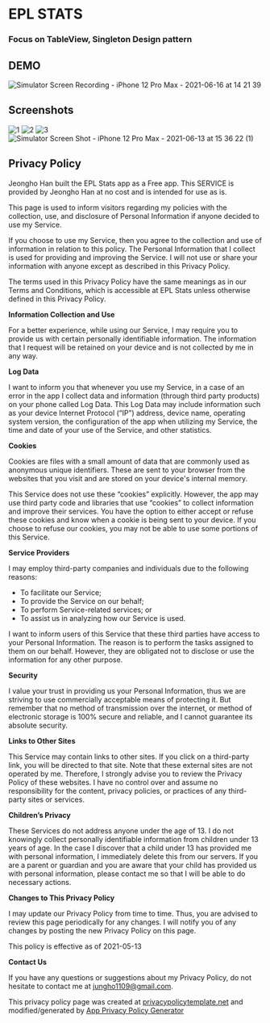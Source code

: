 

# EPL STATS
### Focus on TableView, Singleton Design pattern

## DEMO
![Simulator Screen Recording - iPhone 12 Pro Max - 2021-06-16 at 14 21 39](https://user-images.githubusercontent.com/24958454/122295575-398b6480-ceae-11eb-9d2b-5ad7194ceb13.gif)

## Screenshots
![1](https://user-images.githubusercontent.com/24958454/118329024-61586880-b4bb-11eb-913f-7965273a1955.png)
![2](https://user-images.githubusercontent.com/24958454/118329026-61f0ff00-b4bb-11eb-846e-b7c0e6a8ad06.png)
![3](https://user-images.githubusercontent.com/24958454/118329028-62899580-b4bb-11eb-8cff-3dc1026a8c92.png)
![Simulator Screen Shot - iPhone 12 Pro Max - 2021-06-13 at 15 36 22 (1)](https://user-images.githubusercontent.com/24958454/121824006-d3a89e00-cc5d-11eb-94c7-14e31e66e830.png)



## Privacy Policy

Jeongho Han built the EPL Stats app as a Free app. This SERVICE is provided by Jeongho Han at no cost and is intended for use as is.

This page is used to inform visitors regarding my policies with the collection, use, and disclosure of Personal Information if anyone decided to use my Service.

If you choose to use my Service, then you agree to the collection and use of information in relation to this policy. The Personal Information that I collect is used for providing and improving the Service. I will not use or share your information with anyone except as described in this Privacy Policy.

The terms used in this Privacy Policy have the same meanings as in our Terms and Conditions, which is accessible at EPL Stats unless otherwise defined in this Privacy Policy.

**Information Collection and Use**

For a better experience, while using our Service, I may require you to provide us with certain personally identifiable information. The information that I request will be retained on your device and is not collected by me in any way.

**Log Data**

I want to inform you that whenever you use my Service, in a case of an error in the app I collect data and information (through third party products) on your phone called Log Data. This Log Data may include information such as your device Internet Protocol (“IP”) address, device name, operating system version, the configuration of the app when utilizing my Service, the time and date of your use of the Service, and other statistics.

**Cookies**

Cookies are files with a small amount of data that are commonly used as anonymous unique identifiers. These are sent to your browser from the websites that you visit and are stored on your device's internal memory.

This Service does not use these “cookies” explicitly. However, the app may use third party code and libraries that use “cookies” to collect information and improve their services. You have the option to either accept or refuse these cookies and know when a cookie is being sent to your device. If you choose to refuse our cookies, you may not be able to use some portions of this Service.

**Service Providers**

I may employ third-party companies and individuals due to the following reasons:

*   To facilitate our Service;
*   To provide the Service on our behalf;
*   To perform Service-related services; or
*   To assist us in analyzing how our Service is used.

I want to inform users of this Service that these third parties have access to your Personal Information. The reason is to perform the tasks assigned to them on our behalf. However, they are obligated not to disclose or use the information for any other purpose.

**Security**

I value your trust in providing us your Personal Information, thus we are striving to use commercially acceptable means of protecting it. But remember that no method of transmission over the internet, or method of electronic storage is 100% secure and reliable, and I cannot guarantee its absolute security.

**Links to Other Sites**

This Service may contain links to other sites. If you click on a third-party link, you will be directed to that site. Note that these external sites are not operated by me. Therefore, I strongly advise you to review the Privacy Policy of these websites. I have no control over and assume no responsibility for the content, privacy policies, or practices of any third-party sites or services.

**Children’s Privacy**

These Services do not address anyone under the age of 13. I do not knowingly collect personally identifiable information from children under 13 years of age. In the case I discover that a child under 13 has provided me with personal information, I immediately delete this from our servers. If you are a parent or guardian and you are aware that your child has provided us with personal information, please contact me so that I will be able to do necessary actions.

**Changes to This Privacy Policy**

I may update our Privacy Policy from time to time. Thus, you are advised to review this page periodically for any changes. I will notify you of any changes by posting the new Privacy Policy on this page.

This policy is effective as of 2021-05-13

**Contact Us**

If you have any questions or suggestions about my Privacy Policy, do not hesitate to contact me at jungho1109@gmail.com.

This privacy policy page was created at [privacypolicytemplate.net](https://privacypolicytemplate.net) and modified/generated by [App Privacy Policy Generator](https://app-privacy-policy-generator.nisrulz.com/)
